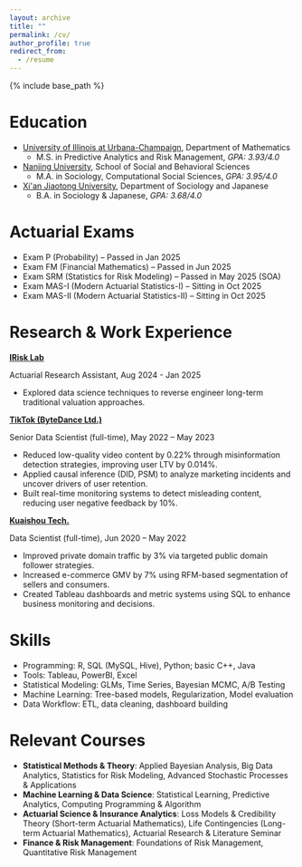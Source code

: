 ```yaml
---
layout: archive
title: ""
permalink: /cv/
author_profile: true
redirect_from:
  - /resume
---
```


{% include base_path %}

Education
======
* [University of Illinois at Urbana-Champaign](https://illinois.edu/), Department of Mathematics
  * M.S. in Predictive Analytics and Risk Management, _GPA: 3.93/4.0_
* [Nanjing University](https://www.nju.edu.cn/en/About.htm), School of Social and Behavioral Sciences
  * M.A. in Sociology, Computational Social Sciences, _GPA: 3.95/4.0_
* [Xi'an Jiaotong University](https://en.xjtu.edu.cn/2021-04/07/c_602482.htm), Department of Sociology and Japanese
  * B.A. in Sociology & Japanese, _GPA: 3.68/4.0_

Actuarial Exams
======
* Exam P (Probability) – Passed in Jan 2025
* Exam FM (Financial Mathematics) – Passed in Jun 2025
* Exam SRM (Statistics for Risk Modeling) – Passed in May 2025 (SOA)
* Exam MAS-I (Modern Actuarial Statistics-I) – Sitting in Oct 2025
* Exam MAS-II (Modern Actuarial Statistics-II) – Sitting in Oct 2025

Research & Work Experience
======

**[IRisk Lab](https://asrm.illinois.edu/illinois-risk-lab/illinois-risk-lab-home)**

Actuarial Research Assistant, Aug 2024 - Jan 2025

* Explored data science techniques to reverse engineer long-term traditional valuation approaches.

**[TikTok (ByteDance Ltd.)](https://www.douyin.com)**

Senior Data Scientist (full-time), May 2022 – May 2023

* Reduced low-quality video content by 0.22% through misinformation detection strategies, improving user LTV by 0.014%.
* Applied causal inference (DID, PSM) to analyze marketing incidents and uncover drivers of user retention.
* Built real-time monitoring systems to detect misleading content, reducing user negative feedback by 10%.

**[Kuaishou Tech.](https://www.kuaishou.com)**

Data Scientist (full-time), Jun 2020 – May 2022

* Improved private domain traffic by 3% via targeted public domain follower strategies.
* Increased e-commerce GMV by 7% using RFM-based segmentation of sellers and consumers.
* Created Tableau dashboards and metric systems using SQL to enhance business monitoring and decisions.


Skills
======
* Programming: R, SQL (MySQL, Hive), Python; basic C++, Java
* Tools: Tableau, PowerBI, Excel
* Statistical Modeling: GLMs, Time Series, Bayesian MCMC, A/B Testing
* Machine Learning: Tree-based models, Regularization, Model evaluation
* Data Workflow: ETL, data cleaning, dashboard building

Relevant Courses
======
* **Statistical Methods & Theory**: Applied Bayesian Analysis, Big Data Analytics, Statistics for Risk Modeling, Advanced Stochastic Processes & Applications
* **Machine Learning & Data Science**: Statistical Learning, Predictive Analytics, Computing Programming & Algorithm
* **Actuarial Science & Insurance Analytics**: Loss Models & Credibility Theory (Short-term Actuarial Mathematics), Life Contingencies (Long-term Actuarial Mathematics), Actuarial Research & Literature Seminar
* **Finance & Risk Management**: Foundations of Risk Management, Quantitative Risk Management
  


